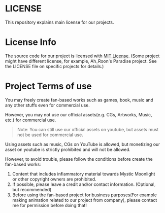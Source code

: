 # LICENSE
This repository explains main license for our projects.

# License Info
The source code for our project is licensed with [MIT License](https://opensource.org/licenses/MIT). (Some project might have different license, for example, Ah_Roon's Paradise project. See the LICENSE file on specific projects for details.)

# Project Terms of use
You may freely create fan-based works such as games, book, music and any other stuffs even for commercial use.

However, you may not use our official assets(e.g. CGs, Artworks, Music, etc.) for commercial use.
> Note: You can still use our official assets on youtube, but assets must not be used for commercial use.

Using assets such as music, CGs on YouTube is allowed, but monetizing our asset on youtube is strictly prohibited and will not be allowed.

However, to avoid trouble, please follow the conditions before create the fan-based works:

1. Content that includes inflammatory material towards Mystic Moonlight or other copyright owners are prohibited.
2. If possible, please leave a credit and/or contact information. (Optional, but recommended)
3. Before using the fan-based project for business purposes(For example making animation related to our project from company), please contact me for permission before doing that!
